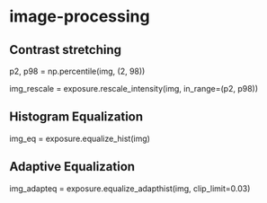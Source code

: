 # image-processing

## Contrast stretching
p2, p98 = np.percentile(img, (2, 98))

img_rescale = exposure.rescale_intensity(img, in_range=(p2, p98))

## Histogram Equalization
img_eq = exposure.equalize_hist(img)

## Adaptive Equalization
img_adapteq = exposure.equalize_adapthist(img, clip_limit=0.03)
